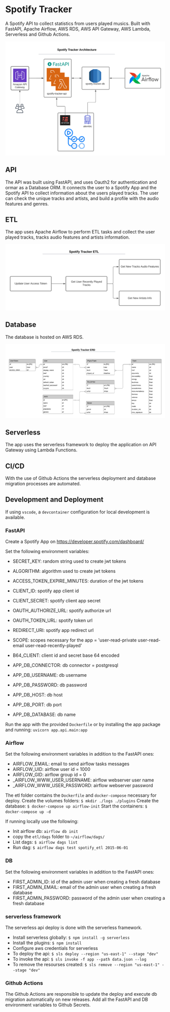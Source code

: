 # Spotify Tracker

A Spotify API to collect statistics from users played musics.
Built with FastAPI, Apache Airflow, AWS RDS, AWS API Gateway, AWS Lambda, Serverless and Github Actions.

![architecture](./spotify-stats-architecture.png)

## API

The API was built using FastAPI, and uses Oauth2 for authentication and ormar as a Database ORM.
It connects the user to a Spotify App and the Spotify API to collect information about the users played tracks.
The user can check the unique tracks and artists, and build a profile with the audio features and genres.

## ETL

The app uses Apache Airflow to perform ETL tasks and collect the user played tracks, tracks audio features and artists information.

![etl diagram](./spotify-stats-etl.png)

## Database

The database is hosted on AWS RDS.

![db erd diagram](./spotify-stats-erd.png)

## Serverless

The app uses the serverless framework to deploy the application on API Gateway using Lambda Functions.

## CI/CD

With the use of Github Actions the serverless deployment and database migration processes are automated.

## Development and Deployment

If using `vscode`, a `devcontainer` configuration for local development is available.

### FastAPI

Create a Spotify App on <https://developer.spotify.com/dashboard/>

Set the following environment variables:

- SECRET_KEY: random string used to create jwt tokens
- ALGORITHM: algorithm used to create jwt tokens
- ACCESS_TOKEN_EXPIRE_MINUTES: duration of the jwt tokens

- CLIENT_ID: spotify app client id
- CLIENT_SECRET: spotify client app secret
- OAUTH_AUTHORIZE_URL: spotify authorize url
- OAUTH_TOKEN_URL: spotify token url
- REDIRECT_URI: spotify app redirect url
- SCOPE: scopes necessary for the app = 'user-read-private user-read-email user-read-recently-played'
- B64_CLIENT: client id and secret base 64 encoded

- APP_DB_CONNECTOR: db connector = postgresql
- APP_DB_USERNAME: db username
- APP_DB_PASSWORD: db password
- APP_DB_HOST: db host
- APP_DB_PORT: db port
- APP_DB_DATABASE: db name

Run the app with the provided `Dockerfile` or by installing the app package and running: `uvicorn app.api.main:app`

### Airflow

Set the following environment variables in addition to the FastAPI ones:

- AIRFLOW_EMAIL: email to send airflow tasks messages
- AIRFLOW_UID: airflow user id = 1000
- AIRFLOW_GID: airflow group id = 0
- _AIRFLOW_WWW_USER_USERNAME: airflow webserver user name
- _AIRFLOW_WWW_USER_PASSWORD: airflow webserver password

The etl folder contains the `Dockerfile` and `docker-compose` necessary for deploy.
Create the volumes folders: `$ mkdir ./logs ./plugins`
Create the database: `$ docker-compose up airflow-init`
Start the containers: `$ docker-compose up -d`

If running locally use the following:

- Init airflow db: `airflow db init`
- copy the `etl/dags` folder to `~/airflow/dags/`
- List dags: `$ airflow dags list`
- Run dag: `$ airflow dags test spotify_etl 2015-06-01`

### DB

Set the following environment variables in addition to the FastAPI ones:

- FIRST_ADMIN_ID: id of the admin user when creating a fresh database
- FIRST_ADMIN_EMAIL: email of the admin user when creating a fresh database
- FIRST_ADMIN_PASSWORD: password of the admin user when creating a fresh database

### serverless framework

The serverless api deploy is done with the serverless framework.

- Install serverless globally: `$ npm install -g serverless`
- Install the plugins: `$ npm install`
- Configure aws credentials for serverless
- To deploy the api: `$ sls deploy --region "us-east-1" --stage "dev"`
- To invoke the api: `$ sls invoke -f app --path data.json --log`
- To remove the resourses created: `$ sls remove --region "us-east-1" --stage "dev"`

### Github Actions

The Github Actions are responsible to update the deploy and execute db migration automatically on new releases.
Add all the FastAPI and DB environment variables to Github Secrets.
